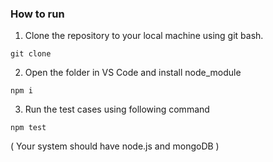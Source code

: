 ### How to run
1. Clone the repository to your local machine using git bash.
<pre><code>git clone 
</code></pre>

2. Open the folder in VS Code and install node_module
<pre><code>npm i
</code></pre>

3. Run the test cases using following command
<pre><code>npm test
</code></pre>

( Your system should have node.js and mongoDB ) 
